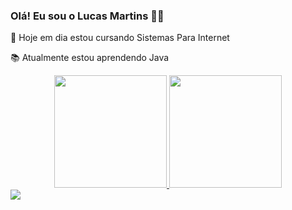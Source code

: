 ### Olá! Eu sou o Lucas Martins 🙋‍♂️

🎒 Hoje em dia estou cursando Sistemas Para Internet

📚 Atualmente estou aprendendo Java

<div align="center">
  <a href="https://github.com/SDLucasMG">
  <img height="180em" src="https://github-readme-stats.vercel.app/api?username=SDLucasMG&show_icons=true&theme=dark&include_all_commits=true&count_private=true"/>
  <img height="180em" src="https://github-readme-stats.vercel.app/api/top-langs/?username=SDLucasMG&layout=compact&langs_count=7&theme=dark"/>
</div>

<div> 
  <a href="https://www.linkedin.com/in/lucas-martins-a8a29920b/" target="_blank"><img src="https://img.shields.io/badge/-LinkedIn-%230077B5?style=for-the-badge&logo=linkedin&logoColor=white" target="_blank"></a> 
 
</div>
